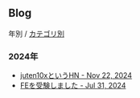 ## Blog
年別 / [カテゴリ別](https://juten10x.github.io/blog/category.md)

### 2024年
* [juten10xというHN - Nov 22, 2024](https://juten10x.github.io/blog/hn_Nov-22-2024.html)
* [FEを受験しました - Jul 31, 2024](https://juten10x.github.io/blog/fe_Jul-31-2024.html)

<style>#ccby4 { display: none; }</style>
